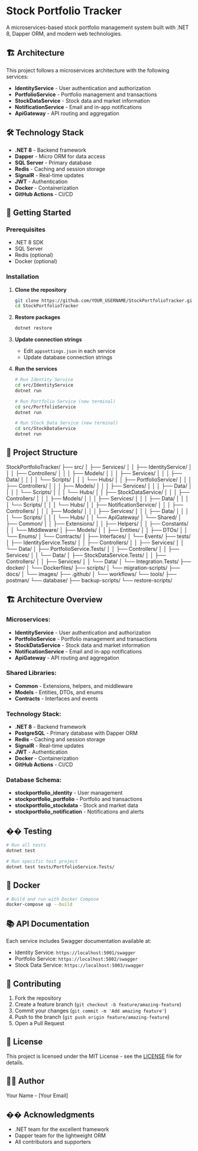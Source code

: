 # Stock Portfolio Tracker

A microservices-based stock portfolio management system built with .NET 8, Dapper ORM, and modern web technologies.

## 🏗️ Architecture

This project follows a microservices architecture with the following services:

- **IdentityService** - User authentication and authorization
- **PortfolioService** - Portfolio management and transactions
- **StockDataService** - Stock data and market information
- **NotificationService** - Email and in-app notifications
- **ApiGateway** - API routing and aggregation

## 🛠️ Technology Stack

- **.NET 8** - Backend framework
- **Dapper** - Micro ORM for data access
- **SQL Server** - Primary database
- **Redis** - Caching and session storage
- **SignalR** - Real-time updates
- **JWT** - Authentication
- **Docker** - Containerization
- **GitHub Actions** - CI/CD

## 🚀 Getting Started

### Prerequisites
- .NET 8 SDK
- SQL Server
- Redis (optional)
- Docker (optional)

### Installation

1. **Clone the repository**
   ```bash
   git clone https://github.com/YOUR_USERNAME/StockPortfolioTracker.git
   cd StockPortfolioTracker
   ```

2. **Restore packages**
   ```bash
   dotnet restore
   ```

3. **Update connection strings**
   - Edit `appsettings.json` in each service
   - Update database connection strings

4. **Run the services**
   ```bash
   # Run Identity Service
   cd src/IdentityService
   dotnet run

   # Run Portfolio Service (new terminal)
   cd src/PortfolioService
   dotnet run

   # Run Stock Data Service (new terminal)
   cd src/StockDataService
   dotnet run
   ```

## 📁 Project Structure
StockPortfolioTracker/
├── src/
│ ├── Services/
│ │ ├── IdentityService/
│ │ │ ├── Controllers/
│ │ │ ├── Models/
│ │ │ ├── Services/
│ │ │ ├── Data/
│ │ │ │ └── Scripts/
│ │ │ └── Hubs/
│ │ ├── PortfolioService/
│ │ │ ├── Controllers/
│ │ │ ├── Models/
│ │ │ ├── Services/
│ │ │ ├── Data/
│ │ │ │ └── Scripts/
│ │ │ └── Hubs/
│ │ ├── StockDataService/
│ │ │ ├── Controllers/
│ │ │ ├── Models/
│ │ │ ├── Services/
│ │ │ ├── Data/
│ │ │ │ └── Scripts/
│ │ │ └── Hubs/
│ │ ├── NotificationService/
│ │ │ ├── Controllers/
│ │ │ ├── Models/
│ │ │ ├── Services/
│ │ │ ├── Data/
│ │ │ │ └── Scripts/
│ │ │ └── Hubs/
│ │ └── ApiGateway/
│ └── Shared/
│ ├── Common/
│ │ ├── Extensions/
│ │ ├── Helpers/
│ │ ├── Constants/
│ │ └── Middleware/
│ ├── Models/
│ │ ├── Entities/
│ │ ├── DTOs/
│ │ └── Enums/
│ └── Contracts/
│ ├── Interfaces/
│ └── Events/
├── tests/
│ ├── IdentityService.Tests/
│ │ ├── Controllers/
│ │ ├── Services/
│ │ └── Data/
│ ├── PortfolioService.Tests/
│ │ ├── Controllers/
│ │ ├── Services/
│ │ └── Data/
│ ├── StockDataService.Tests/
│ │ ├── Controllers/
│ │ ├── Services/
│ │ └── Data/
│ └── Integration.Tests/
├── docker/
│ └── Dockerfiles/
├── scripts/
│ └── migration-scripts/
├── docs/
│ └── images/
├── .github/
│ └── workflows/
└── tools/
├── postman/
└── database/
├── backup-scripts/
└── restore-scripts/

## **🏗️ Architecture Overview**

### **Microservices:**
- **IdentityService** - User authentication and authorization
- **PortfolioService** - Portfolio management and transactions
- **StockDataService** - Stock data and market information
- **NotificationService** - Email and in-app notifications
- **ApiGateway** - API routing and aggregation

### **Shared Libraries:**
- **Common** - Extensions, helpers, and middleware
- **Models** - Entities, DTOs, and enums
- **Contracts** - Interfaces and events

### **Technology Stack:**
- **.NET 8** - Backend framework
- **PostgreSQL** - Primary database with Dapper ORM
- **Redis** - Caching and session storage
- **SignalR** - Real-time updates
- **JWT** - Authentication
- **Docker** - Containerization
- **GitHub Actions** - CI/CD

### **Database Schema:**
- **stockportfolio_identity** - User management
- **stockportfolio_portfolio** - Portfolio and transactions
- **stockportfolio_stockdata** - Stock and market data
- **stockportfolio_notification** - Notifications and alerts

## �� Testing

```bash
# Run all tests
dotnet test

# Run specific test project
dotnet test tests/PortfolioService.Tests/
```

## 🐳 Docker

```bash
# Build and run with Docker Compose
docker-compose up --build
```

## 📚 API Documentation

Each service includes Swagger documentation available at:
- Identity Service: `https://localhost:5001/swagger`
- Portfolio Service: `https://localhost:5002/swagger`
- Stock Data Service: `https://localhost:5003/swagger`

## 🤝 Contributing

1. Fork the repository
2. Create a feature branch (`git checkout -b feature/amazing-feature`)
3. Commit your changes (`git commit -m 'Add amazing feature'`)
4. Push to the branch (`git push origin feature/amazing-feature`)
5. Open a Pull Request

## 📄 License

This project is licensed under the MIT License - see the [LICENSE](LICENSE) file for details.

## 👨‍💻 Author

Your Name - [Your Email]

## �� Acknowledgments

- .NET team for the excellent framework
- Dapper team for the lightweight ORM
- All contributors and supporters